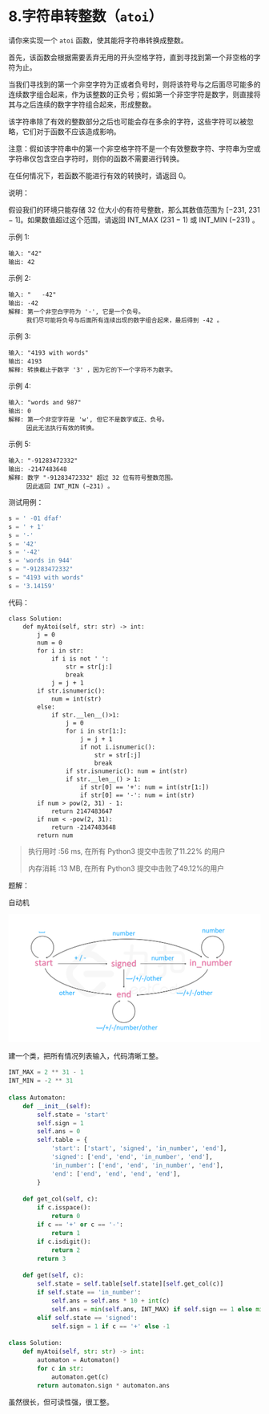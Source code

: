 # 8.字符串转整数（`atoi`）

请你来实现一个 `atoi` 函数，使其能将字符串转换成整数。

首先，该函数会根据需要丢弃无用的开头空格字符，直到寻找到第一个非空格的字符为止。

当我们寻找到的第一个非空字符为正或者负号时，则将该符号与之后面尽可能多的连续数字组合起来，作为该整数的正负号；假如第一个非空字符是数字，则直接将其与之后连续的数字字符组合起来，形成整数。

该字符串除了有效的整数部分之后也可能会存在多余的字符，这些字符可以被忽略，它们对于函数不应该造成影响。

注意：假如该字符串中的第一个非空格字符不是一个有效整数字符、字符串为空或字符串仅包含空白字符时，则你的函数不需要进行转换。

在任何情况下，若函数不能进行有效的转换时，请返回 0。

说明：

假设我们的环境只能存储 32 位大小的有符号整数，那么其数值范围为 [−231,  231 − 1]。如果数值超过这个范围，请返回  INT_MAX (231 − 1) 或 INT_MIN (−231) 。

示例 1:

```
输入: "42"
输出: 42
```

示例 2:

```
输入: "   -42"
输出: -42
解释: 第一个非空白字符为 '-', 它是一个负号。
     我们尽可能将负号与后面所有连续出现的数字组合起来，最后得到 -42 。
```

示例 3:

```
输入: "4193 with words"
输出: 4193
解释: 转换截止于数字 '3' ，因为它的下一个字符不为数字。
```

示例 4:

```
输入: "words and 987"
输出: 0
解释: 第一个非空字符是 'w', 但它不是数字或正、负号。
     因此无法执行有效的转换。
```

示例 5:

```
输入: "-91283472332"
输出: -2147483648
解释: 数字 "-91283472332" 超过 32 位有符号整数范围。 
     因此返回 INT_MIN (−231) 。
```

测试用例：

```python
s = ' -01 dfaf'
s = ' + 1'
s = '-'
s = '42'
s = '-42'
s = 'words in 944'
s = "-91283472332"
s = "4193 with words"
s = '3.14159'
```

代码：

```
class Solution:
    def myAtoi(self, str: str) -> int:
        j = 0
        num = 0
        for i in str:
            if i is not ' ':
                str = str[j:]
                break
            j = j + 1
        if str.isnumeric():
            num = int(str)
        else:
            if str.__len__()>1:
                j = 0
                for i in str[1:]:
                    j = j + 1
                    if not i.isnumeric():
                        str = str[:j]
                        break
                if str.isnumeric(): num = int(str)
                if str.__len__() > 1:
                    if str[0] == '+': num = int(str[1:])
                    if str[0] == '-': num = int(str)
        if num > pow(2, 31) - 1:
            return 2147483647
        if num < -pow(2, 31):
            return -2147483648
        return num

```


>执行用时 :56 ms, 在所有 Python3 提交中击败了11.22% 的用户
>
>内存消耗 :13 MB, 在所有 Python3 提交中击败了49.12%的用户

题解：

自动机

 ![fig1](assets/8_fig1.PNG)

建一个类，把所有情况列表输入，代码清晰工整。
```python
INT_MAX = 2 ** 31 - 1
INT_MIN = -2 ** 31

class Automaton:
    def __init__(self):
        self.state = 'start'
        self.sign = 1
        self.ans = 0
        self.table = {
            'start': ['start', 'signed', 'in_number', 'end'],
            'signed': ['end', 'end', 'in_number', 'end'],
            'in_number': ['end', 'end', 'in_number', 'end'],
            'end': ['end', 'end', 'end', 'end'],
        }
        
    def get_col(self, c):
        if c.isspace():
            return 0
        if c == '+' or c == '-':
            return 1
        if c.isdigit():
            return 2
        return 3

    def get(self, c):
        self.state = self.table[self.state][self.get_col(c)]
        if self.state == 'in_number':
            self.ans = self.ans * 10 + int(c)
            self.ans = min(self.ans, INT_MAX) if self.sign == 1 else min(self.ans, -INT_MIN)
        elif self.state == 'signed':
            self.sign = 1 if c == '+' else -1

class Solution:
    def myAtoi(self, str: str) -> int:
        automaton = Automaton()
        for c in str:
            automaton.get(c)
        return automaton.sign * automaton.ans
```

虽然很长，但可读性强，很工整。

